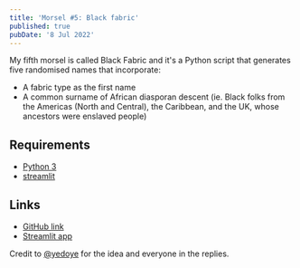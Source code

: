 ```yaml
---
title: 'Morsel #5: Black fabric'
published: true
pubDate: '8 Jul 2022'
---
```


My fifth morsel is called Black Fabric and it's a Python script that generates five randomised names that incorporate:

* A fabric type as the first name
* A common surname of African diasporan descent (ie. Black folks from the Americas (North and Central), the Caribbean, and the UK, whose ancestors were enslaved people)

## Requirements

* [Python 3](https://www.python.org/downloads/)
* [streamlit](https://streamlit.io/)

## Links

* [GitHub link](https://github.com/starchildluke/black_fabric)
* [Streamlit app](https://share.streamlit.io/starchildluke/black_fabric/main/black_fabric.py)

Credit to [@yedoye](https://twitter.com/yedoye_/status/1422264318079422466) for the idea and everyone in the replies.